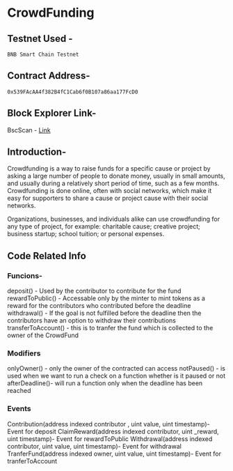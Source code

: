 # CrowdFunding

## Testnet Used -
~~~
BNB Smart Chain Testnet
~~~
## Contract Address-
~~~
0x539FAcAA4f382B4fC1Cab6f0B107a86aa177FcD0
~~~
## Block Explorer Link-
BscScan - [Link](https://testnet.bscscan.com/tx/0x3417423ae0ff9d9398cbc3b5efdf3b5e21253aa7dd011b4c2b7b9356754ba6ad)

## Introduction-
Crowdfunding is a way to raise funds for a specific cause or project by asking a large number of people to donate money, usually in small amounts, and usually during a relatively short period of time, such as a few months. Crowdfunding is done online, often with social networks, which make it easy for supporters to share a cause or project cause with their social networks.

Organizations, businesses, and individuals alike can use crowdfunding for any type of project, for example: charitable cause; creative project; business startup; school tuition; or personal expenses.

## Code Related Info

### Funcions-

deposit() - Used by the contributor to contribute for the fund  
rewardToPublic() - Accessable only by the minter to mint tokens as a reward for the contributors who contributed before the deadline  
withdrawal() - If the goal is not fulfilled before the deadline then the contributors have an option to withdraw their contributions  
transferToAccount() - this is to tranfer the fund which is collected to the owner of the CrowdFund  

### Modifiers

onlyOwner() - only the owner of the contracted can access
notPaused() - is used when we want to run a check on a function whether is it paused or not
afterDeadline()- will run a function only when the deadline has been reached

### Events

Contribution(address indexed contributor , uint value, uint timestamp)- Event for deposit
ClaimReward(address indexed contributor, uint _reward, uint timestamp)- Event for rewardToPublic
Withdrawal(address indexed contributor, uint value, uint timestamp)- Event for withdrawal
TranferFund(address indexed owner, uint value, uint timestamp)- Event for tranferToAccount
